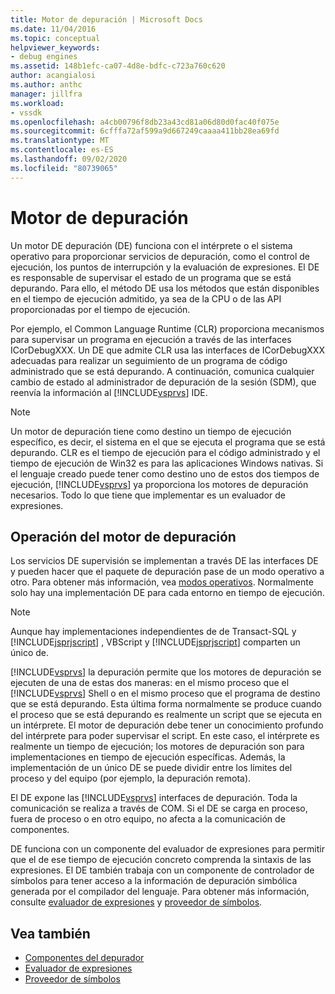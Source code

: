 ```yaml
---
title: Motor de depuración | Microsoft Docs
ms.date: 11/04/2016
ms.topic: conceptual
helpviewer_keywords:
- debug engines
ms.assetid: 148b1efc-ca07-4d8e-bdfc-c723a760c620
author: acangialosi
ms.author: anthc
manager: jillfra
ms.workload:
- vssdk
ms.openlocfilehash: a4cb00796f8db23a43cd81a06d80d0fac40f075e
ms.sourcegitcommit: 6cfffa72af599a9d667249caaaa411bb28ea69fd
ms.translationtype: MT
ms.contentlocale: es-ES
ms.lasthandoff: 09/02/2020
ms.locfileid: "80739065"
---
```

# <a name="debug-engine"></a>Motor de depuración
Un motor DE depuración (DE) funciona con el intérprete o el sistema operativo para proporcionar servicios de depuración, como el control de ejecución, los puntos de interrupción y la evaluación de expresiones. El DE es responsable de supervisar el estado de un programa que se está depurando. Para ello, el método DE usa los métodos que están disponibles en el tiempo de ejecución admitido, ya sea de la CPU o de las API proporcionadas por el tiempo de ejecución.

 Por ejemplo, el Common Language Runtime (CLR) proporciona mecanismos para supervisar un programa en ejecución a través de las interfaces ICorDebugXXX. Un DE que admite CLR usa las interfaces de ICorDebugXXX adecuadas para realizar un seguimiento de un programa de código administrado que se está depurando. A continuación, comunica cualquier cambio de estado al administrador de depuración de la sesión (SDM), que reenvía la información al [!INCLUDE[vsprvs](../../code-quality/includes/vsprvs_md.md)] IDE.

> [!NOTE]
> Un motor de depuración tiene como destino un tiempo de ejecución específico, es decir, el sistema en el que se ejecuta el programa que se está depurando. CLR es el tiempo de ejecución para el código administrado y el tiempo de ejecución de Win32 es para las aplicaciones Windows nativas. Si el lenguaje creado puede tener como destino uno de estos dos tiempos de ejecución, [!INCLUDE[vsprvs](../../code-quality/includes/vsprvs_md.md)] ya proporciona los motores de depuración necesarios. Todo lo que tiene que implementar es un evaluador de expresiones.

## <a name="debug-engine-operation"></a>Operación del motor de depuración
 Los servicios DE supervisión se implementan a través DE las interfaces DE y pueden hacer que el paquete de depuración pase de un modo operativo a otro. Para obtener más información, vea [modos operativos](../../extensibility/debugger/operational-modes.md). Normalmente solo hay una implementación DE para cada entorno en tiempo de ejecución.

> [!NOTE]
> Aunque hay implementaciones independientes de de Transact-SQL y [!INCLUDE[jsprjscript](../../debugger/debug-interface-access/includes/jsprjscript_md.md)] , VBScript y [!INCLUDE[jsprjscript](../../debugger/debug-interface-access/includes/jsprjscript_md.md)] comparten un único de.

 [!INCLUDE[vsprvs](../../code-quality/includes/vsprvs_md.md)] la depuración permite que los motores de depuración se ejecuten de una de estas dos maneras: en el mismo proceso que el [!INCLUDE[vsprvs](../../code-quality/includes/vsprvs_md.md)] Shell o en el mismo proceso que el programa de destino que se está depurando. Esta última forma normalmente se produce cuando el proceso que se está depurando es realmente un script que se ejecuta en un intérprete. El motor de depuración debe tener un conocimiento profundo del intérprete para poder supervisar el script. En este caso, el intérprete es realmente un tiempo de ejecución; los motores de depuración son para implementaciones en tiempo de ejecución específicas. Además, la implementación de un único DE se puede dividir entre los límites del proceso y del equipo (por ejemplo, la depuración remota).

 El DE expone las [!INCLUDE[vsprvs](../../code-quality/includes/vsprvs_md.md)] interfaces de depuración. Toda la comunicación se realiza a través de COM. Si el DE se carga en proceso, fuera de proceso o en otro equipo, no afecta a la comunicación de componentes.

 DE funciona con un componente del evaluador de expresiones para permitir que el de ese tiempo de ejecución concreto comprenda la sintaxis de las expresiones. El DE también trabaja con un componente de controlador de símbolos para tener acceso a la información de depuración simbólica generada por el compilador del lenguaje. Para obtener más información, consulte [evaluador de expresiones](../../extensibility/debugger/expression-evaluator.md) y [proveedor de símbolos](../../extensibility/debugger/symbol-provider.md).

## <a name="see-also"></a>Vea también
- [Componentes del depurador](../../extensibility/debugger/debugger-components.md)
- [Evaluador de expresiones](../../extensibility/debugger/expression-evaluator.md)
- [Proveedor de símbolos](../../extensibility/debugger/symbol-provider.md)
